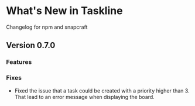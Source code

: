 # What's New in Taskline
Changelog for npm and snapcraft

## Version 0.7.0
### Features

### Fixes
- Fixed the issue that a task could be created with a priority higher than 3. That lead to an error message when displaying the board.
